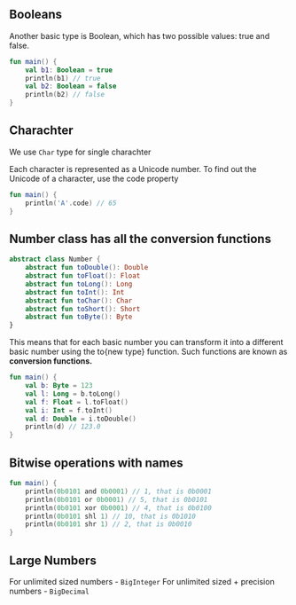 

## Booleans

Another basic type is Boolean, which has two possible values: true and false.
```kotlin
fun main() {
    val b1: Boolean = true 
    println(b1) // true 
    val b2: Boolean = false 
    println(b2) // false
}
```

## Charachter

We use `Char` type for single charachter

Each character is represented as a Unicode number. 
To find out the Unicode of a character, use the code property

```kotlin
fun main() { 
    println('A'.code) // 65
}
```

## Number class has all the conversion functions

```kt
abstract class Number {
    abstract fun toDouble(): Double 
    abstract fun toFloat(): Float 
    abstract fun toLong(): Long 
    abstract fun toInt(): Int 
    abstract fun toChar(): Char 
    abstract fun toShort(): Short 
    abstract fun toByte(): Byte
}
```

This means that for each basic number you can transform it into a different basic number using the to{new type} function. Such functions are known as **conversion functions.**

```kt
fun main() {
    val b: Byte = 123
    val l: Long = b.toLong() 
    val f: Float = l.toFloat() 
    val i: Int = f.toInt()
    val d: Double = i.toDouble() 
    println(d) // 123.0
}
```


## Bitwise operations with names

```kt
fun main() {
    println(0b0101 and 0b0001) // 1, that is 0b0001 
    println(0b0101 or 0b0001) // 5, that is 0b0101 
    println(0b0101 xor 0b0001) // 4, that is 0b0100 
    println(0b0101 shl 1) // 10, that is 0b1010 
    println(0b0101 shr 1) // 2, that is 0b0010
}
```

## Large Numbers

For unlimited sized numbers - `BigInteger`
For unlimited sized + precision numbers - `BigDecimal`